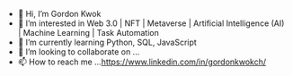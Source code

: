 - 👋 Hi, I’m Gordon Kwok
- 👀 I’m interested in Web 3.0 | NFT | Metaverse | Artificial Intelligence (AI) | Machine Learning | Task Automation
- 🌱 I’m currently learning Python, SQL, JavaScript
- 💞️ I’m looking to collaborate on ...
- 📫 How to reach me ...https://www.linkedin.com/in/gordonkwokch/

<!---
gordonkwokkwok/gordonkwokkwok is a ✨ special ✨ repository because its `README.md` (this file) appears on your GitHub profile.
You can click the Preview link to take a look at your changes.
--->
